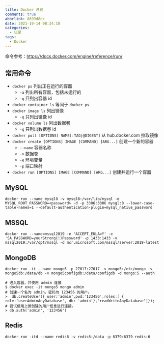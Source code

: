 ```yaml
---
title: Docker 总结
comments: true
abbrlink: 8699d8dc
date: 2021-10-14 08:34:10
categories:
  - 记录
tags:
  - Docker
---
```


命令参考：<https://docs.docker.com/engine/reference/run/>

## 常用命令

- `docker ps` 列出正在运行的容器
  - `-a` 列出所有容器，包括未运行的
  - `-q` 只列出容器 id
- `docker container ls` 等同于 `docker ps`
- `docker image ls` 列出镜像
  - `-q` 只列出镜像 id
- `docker volume ls` 列出数据卷
  - `-q` 只列出数据卷 id
- `docker pull [OPTIONS] NAME[:TAG|@DIGEST]` 从 hub.docker.com 拉取镜像
- `docker create [OPTIONS] IMAGE [COMMAND] [ARG...]` 创建一个新的容器
  - `--name` 容器名称
  - `-v` 数据卷
  - `-e` 环境变量
  - `-p` 端口映射
- `docker run [OPTIONS] IMAGE [COMMAND] [ARG...]` 创建并运行一个容器

## MySQL

```
docker run --name mysql8 -v mysql8:/var/lib/mysql -e MYSQL_ROOT_PASSWORD=<password> -d -p 3306:3306 mysql:8 --lower-case-table-names=1 --default-authentication-plugin=mysql_native_password
```

## MSSQL

```
docker run --name=mssql2019 -e 'ACCEPT_EULA=Y' -e 'SA_PASSWORD=yourStrong(!)Password' -p 1433:1433 -v mssql2019:/var/opt/mssql -d mcr.microsoft.com/mssql/server:2019-latest
```

## MongoDB

```
docker run -it --name mongo5 -p 27017:27017 -v mongo5:/etc/mongo -v mongo5db:/data/db -v mongo5configdb:/data/configdb -d mongo:5 --auth

# 进入容器，并使用 admin 连接
$ docker exec -it mongo5 mongo admin
# 创建一个名为 admin，密码为 123456 的用户。
>  db.createUser({ user:'admin',pwd:'123456',roles:[ { role:'userAdminAnyDatabase', db: 'admin'},"readWriteAnyDatabase"]});
# 尝试使用上面创建的用户信息进行连接。
> db.auth('admin', '123456')
```

## Redis

```
docker run -itd --name redis6 -v redis6:/data -p 6379:6379 redis:6
```